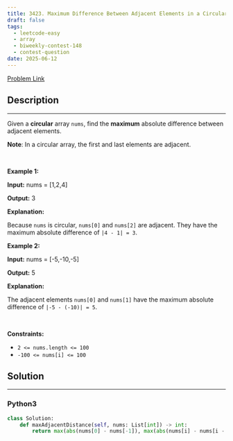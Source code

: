 ```yaml
---
title: 3423. Maximum Difference Between Adjacent Elements in a Circular Array
draft: false
tags: 
  - leetcode-easy
  - array
  - biweekly-contest-148
  - contest-question
date: 2025-06-12
---
```


[Problem Link](https://leetcode.com/problems/maximum-difference-between-adjacent-elements-in-a-circular-array/)

## Description

---
<p>Given a <strong>circular</strong> array <code>nums</code>, find the <b>maximum</b> absolute difference between adjacent elements.</p>

<p><strong>Note</strong>: In a circular array, the first and last elements are adjacent.</p>

<p>&nbsp;</p>
<p><strong class="example">Example 1:</strong></p>

<div class="example-block">
<p><strong>Input:</strong> <span class="example-io">nums = [1,2,4]</span></p>

<p><strong>Output:</strong> <span class="example-io">3</span></p>

<p><strong>Explanation:</strong></p>

<p>Because <code>nums</code> is circular, <code>nums[0]</code> and <code>nums[2]</code> are adjacent. They have the maximum absolute difference of <code>|4 - 1| = 3</code>.</p>
</div>

<p><strong class="example">Example 2:</strong></p>

<div class="example-block">
<p><strong>Input:</strong> <span class="example-io">nums = [-5,-10,-5]</span></p>

<p><strong>Output:</strong> <span class="example-io">5</span></p>

<p><strong>Explanation:</strong></p>

<p>The adjacent elements <code>nums[0]</code> and <code>nums[1]</code> have the maximum absolute difference of <code>|-5 - (-10)| = 5</code>.</p>
</div>

<p>&nbsp;</p>
<p><strong>Constraints:</strong></p>

<ul>
	<li><code>2 &lt;= nums.length &lt;= 100</code></li>
	<li><code>-100 &lt;= nums[i] &lt;= 100</code></li>
</ul>


## Solution

---
### Python3
``` py title='maximum-difference-between-adjacent-elements-in-a-circular-array'
class Solution:
    def maxAdjacentDistance(self, nums: List[int]) -> int:
        return max(abs(nums[0] - nums[-1]), max(abs(nums[i] - nums[i - 1]) for i in range(1, len(nums))))
```

